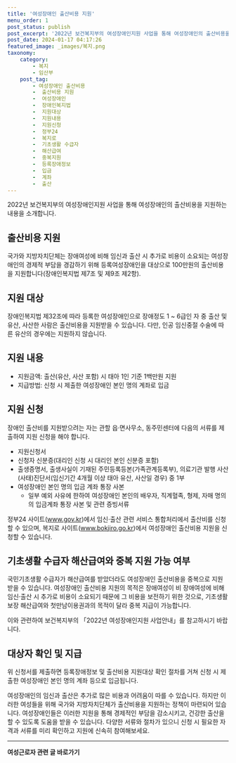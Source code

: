 ```yaml
---
title: '여성장애인 출산비용 지원'
menu_order: 1
post_status: publish
post_excerpt: '2022년 보건복지부의 여성장애인지원 사업을 통해 여성장애인의 출산비용을 지원하는 내용을 소개합니다.'
post_date: 2024-01-17 04:17:26
featured_image: _images/복지.png
taxonomy:
    category:
        - 복지
        - 임산부
    post_tag:
        - 여성장애인 출산비용
        -  출산비용 지원
        -  여성장애인
        -  장애인복지법
        -  지원대상
        -  지원내용
        -  지원신청
        -  정부24
        -  복지로
        -  기초생활 수급자
        -  해산급여
        -  중복지원
        -  등록장애정보
        -  입금
        -  계좌
        -  출산
---
```



2022년 보건복지부의 여성장애인지원 사업을 통해 여성장애인의 출산비용을 지원하는 내용을 소개합니다.

## 출산비용 지원
국가와 지방자치단체는 장애여성에 비해 임신과 출산 시 추가로 비용이 소요되는 여성장애인의 경제적 부담을 경감하기 위해 등록여성장애인을 대상으로 100만원의 출산비용을 지원합니다(장애인복지법 제7조 및 제9조 제2항). 

## 지원 대상
장애인복지법 제32조에 따라 등록한 여성장애인으로 장애정도 1 ~ 6급인 자 중 출산 및 유산, 사산한 사람은 출산비용을 지원받을 수 있습니다. 다만, 인공 임신중절 수술에 따른 유산의 경우에는 지원하지 않습니다.

## 지원 내용
- 지원금액: 출산(유산, 사산 포함) 시 태아 1인 기준 1백만원 지원
- 지급방법: 신청 시 제출한 여성장애인 본인 명의 계좌로 입금

## 지원 신청
장애인 출산비를 지원받으려는 자는 관할 읍·면사무소, 동주민센터에 다음의 서류를 제출하여 지원 신청을 해야 합니다.
- 지원신청서
- 신청자 신분증(대리인 신청 시 대리인 본인 신분증 포함)
- 출생증명서, 출생사실이 기재된 주민등록등본(가족관계등록부), 의료기관 발행 사산(사태)진단서(임신기간 4개월 이상 태아 유산, 사산일 경우) 중 1부
- 여성장애인 본인 명의 입금 계좌 통장 사본
  * 일부 예외 사유에 한하여 여성장애인 본인의 배우자, 직계혈족, 형제, 자매 명의의 입금계좌 통장 사본 및 관련 증빙서류

정부24 사이트(www.gov.kr)에서 임신·출산 관련 서비스 통합처리에서 출산비를 신청할 수 있으며, 복지로 사이트(www.bokjiro.go.kr)에서 여성장애인 출산비용 지원을 신청할 수 있습니다.

## 기초생활 수급자 해산급여와 중복 지원 가능 여부
국민기초생활 수급자가 해산급여를 받았더라도 여성장애인 출산비용을 중복으로 지원받을 수 있습니다. 여성장애인 출산비용 지원의 목적은 장애여성이 비 장애여성에 비해 임신·출산 시 추가로 비용이 소요되기 때문에 그 비용을 보전하기 위한 것으로, 기초생활보장 해산급여와 첫만남이용권과의 목적이 달라 중복 지급이 가능합니다.

이와 관련하여 보건복지부의 「2022년 여성장애인지원 사업안내」를 참고하시기 바랍니다.

## 대상자 확인 및 지급
위 신청서를 제출하면 등록장애정보 및 출산비용 지원대상 확인 절차를 거쳐 신청 시 제출한 여성장애인 본인 명의 계좌 등으로 입금됩니다.

여성장애인의 임신과 출산은 추가로 많은 비용과 어려움이 따를 수 있습니다. 하지만 이러한 여성들을 위해 국가와 지방자치단체가 출산비용을 지원하는 정책이 마련되어 있습니다. 여성장애인들은 이러한 지원을 통해 경제적인 부담을 감소시키고, 건강한 출산을 할 수 있도록 도움을 받을 수 있습니다. 다양한 서류와 절차가 있으니 신청 시 필요한 자격과 서류를 미리 확인하고 지원에 신속히 참여해보세요.
<!-- wp:separator -->
<hr class="wp-block-separator has-alpha-channel-opacity"/>
<!-- /wp:separator -->

<!-- wp:group {"backgroundColor":"base","layout":{"type":"constrained"}} -->
<div class="wp-block-group has-base-background-color has-background"><!-- wp:paragraph {"align":"center","fontSize":"medium"} -->
<p class="has-text-align-center has-large-font-size"><strong>여성근로자 관련 글 바로가기</strong></p>
<!-- /wp:paragraph -->


<!-- wp:latest-posts
{"categories":[{"id":10991,"count":19,"description":"","link":"https://uknowlaw.com/category/%ec%97%ac%ec%84%b1%ea%b7%bc%eb%a1%9c%ec%9e%90/","name":"여성근로자","slug":"여성근로자","taxonomy":"category","parent":0,"meta":[],"_links":{"self":[{"href":"https://uknowlaw.com/wp-json/wp/v2/categories/10991"}],"collection":[{"href":"https://uknowlaw.com/wp-json/wp/v2/categories"}],"about":[{"href":"https://uknowlaw.com/wp-json/wp/v2/taxonomies/category"}],"wp:post_type":[{"href":"https://uknowlaw.com/wp-json/wp/v2/posts?categories=10991"}],"curies":[{"name":"wp","href":"https://api.w.org/{rel}","templated":true}]}}],"postsToShow":100,"excerptLength":28,"postLayout":"grid","columns":2,"featuredImageAlign":"left","featuredImageSizeSlug":"large","fontSize":"small"} /--></div>
<!-- /wp:group -->